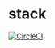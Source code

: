 # stack

[![CircleCI](https://circleci.com/gh/cohei/stack.svg?style=svg)](https://circleci.com/gh/cohei/stack)
